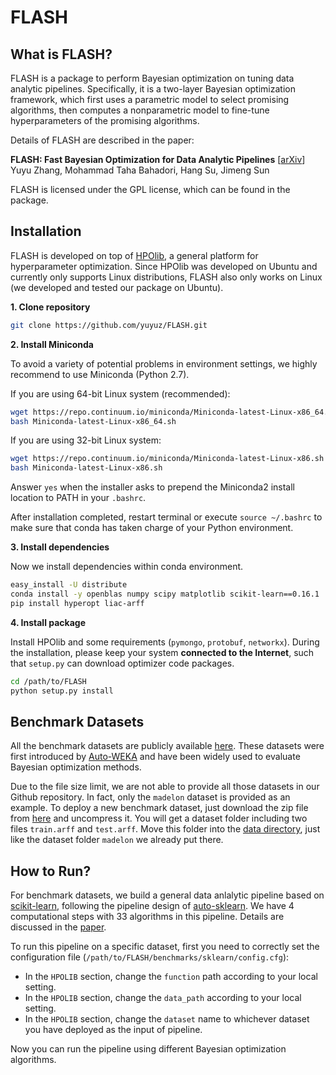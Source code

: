 # FLASH

## What is FLASH?

FLASH is a package to perform Bayesian optimization on tuning data analytic pipelines. Specifically, it is a two-layer Bayesian optimization framework, which first uses a parametric model to select promising algorithms, then computes a nonparametric model to fine-tune hyperparameters of the promising algorithms.

Details of FLASH are described in the paper:

**FLASH: Fast Bayesian Optimization for Data Analytic Pipelines** [[arXiv](http://arxiv.org/abs/1602.06468)]  
Yuyu Zhang, Mohammad Taha Bahadori, Hang Su, Jimeng Sun

FLASH is licensed under the GPL license, which can be found in the package.

## Installation

FLASH is developed on top of [HPOlib](http://www.automl.org/hpolib.html), a general platform for hyperparameter optimization. Since HPOlib was developed on Ubuntu and currently only supports Linux distributions, FLASH also only works on Linux (we developed and tested our package on Ubuntu).

**1. Clone repository**
```bash
git clone https://github.com/yuyuz/FLASH.git
```

**2. Install Miniconda**

To avoid a variety of potential problems in environment settings, we highly recommend to use Miniconda (Python 2.7).

If you are using 64-bit Linux system (recommended):
```bash
wget https://repo.continuum.io/miniconda/Miniconda-latest-Linux-x86_64.sh
bash Miniconda-latest-Linux-x86_64.sh
```

If you are using 32-bit Linux system:
```bash
wget https://repo.continuum.io/miniconda/Miniconda-latest-Linux-x86.sh
bash Miniconda-latest-Linux-x86.sh
```

Answer ``yes`` when the installer asks to prepend the Miniconda2 install location to PATH in your ``.bashrc``. 

After installation completed, restart terminal or execute ``source ~/.bashrc`` to make sure that conda has taken charge of your Python environment.

**3. Install dependencies**

Now we install dependencies within conda environment.
```bash
easy_install -U distribute
conda install -y openblas numpy scipy matplotlib scikit-learn==0.16.1
pip install hyperopt liac-arff
```

**4. Install package**

Install HPOlib and some requirements (``pymongo``, ``protobuf``, ``networkx``). During the installation, please keep your system **connected to the Internet**, such that ``setup.py`` can download optimizer code packages.
```bash
cd /path/to/FLASH
python setup.py install
```

## Benchmark Datasets

All the benchmark datasets are publicly available [here](http://www.cs.ubc.ca/labs/beta/Projects/autoweka/datasets). These datasets were first introduced by [Auto-WEKA](http://www.cs.ubc.ca/labs/beta/Projects/autoweka) and have been widely used to evaluate Bayesian optimization methods.

Due to the file size limit, we are not able to provide all those datasets in our Github repository. In fact, only the ``madelon`` dataset is provided as an example. To deploy a new benchmark dataset, just download the zip file from [here](http://www.cs.ubc.ca/labs/beta/Projects/autoweka/datasets) and uncompress it. You will get a dataset folder including two files ``train.arff`` and ``test.arff``. Move this folder into the [data directory](https://github.com/yuyuz/FLASH/tree/master/data), just like the dataset folder ``madelon`` we already put there.

## How to Run?

For benchmark datasets, we build a general data anlalytic pipeline based on [scikit-learn](http://scikit-learn.org), following the pipeline design of [auto-sklearn](https://github.com/automl/auto-sklearn). We have 4 computational steps with 33 algorithms in this pipeline. Details are discussed in the [paper](http://arxiv.org/abs/1602.06468).

To run this pipeline on a specific dataset, first you need to correctly set the configuration file (``/path/to/FLASH/benchmarks/sklearn/config.cfg``):

* In the ``HPOLIB`` section, change the ``function`` path according to your local setting.
* In the ``HPOLIB`` section, change the ``data_path`` according to your local setting.
* In the ``HPOLIB`` section, change the ``dataset`` name to whichever dataset you have deployed as the input of pipeline.

Now you can run the pipeline using different Bayesian optimization algorithms.
